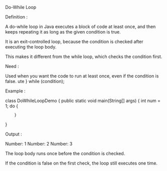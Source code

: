 
Do-While Loop

Definition :

A do-while loop in Java executes a block of code at least once, and then keeps repeating it as long as the given condition is true.

It is an exit-controlled loop, because the condition is checked after executing the loop body.

This makes it different from the while loop, which checks the condition first.

Need :

Used when you want the code to run at least once, even if the condition is false.
ute
} 
while (condition);


Example :

class DoWhileLoopDemo 
{
    public static void main(String[] args) 
    {
        int num = 1;
        do 
        {
     
        } 
    
}


Output :

Number: 1
Number: 2
Number: 3


The loop body runs once before the condition is checked.

If the condition is false on the first check, the loop still executes one time.

